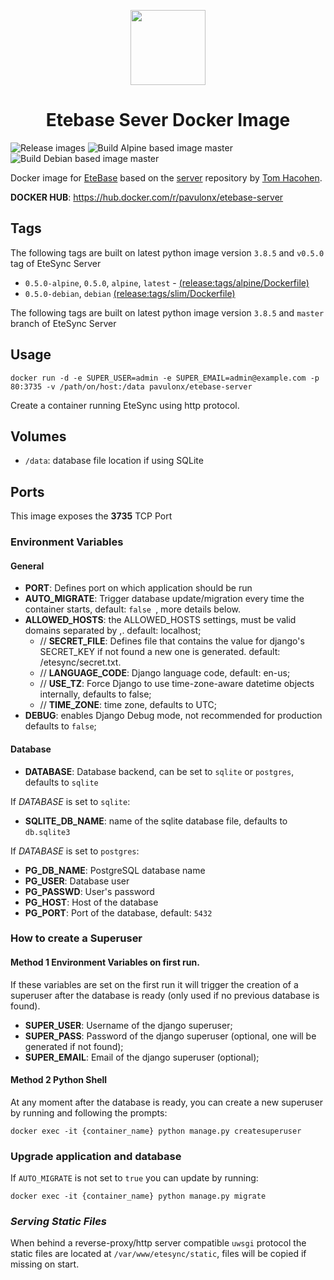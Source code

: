 <p align="center">
  <img width="120" src="https://raw.githubusercontent.com/etesync/server/master/icon.svg" />
  <h1 align="center">Etebase Sever Docker Image</h1>
</p>

![Release images](https://github.com/rozenj/etebase-server-docker/workflows/Release%20images/badge.svg)
![Build Alpine based image master](https://github.com/rozenj/etebase-server-docker/workflows/Build%20Alpine%20based%20image%20master/badge.svg)
![Build Debian based image master](https://github.com/rozenj/etebase-server-docker/workflows/Build%20Debian%20based%20image%20master/badge.svg)

Docker image for [EteBase](https://www.etebase.com/) based on the [server](https://github.com/etesync/server) repository by [Tom Hacohen](https://github.com/tasn).

**DOCKER HUB**: https://hub.docker.com/r/pavulonx/etebase-server

## Tags

The following tags are built on latest python image version `3.8.5` and `v0.5.0` tag of EteSync Server 
- `0.5.0-alpine`, `0.5.0`, `alpine`, `latest` - [(release:tags/alpine/Dockerfile)](https://github.com/victor-rds/docker-etesync-server/blob/release/tags/alpine/Dockerfile)
- `0.5.0-debian`, `debian`  [(release:tags/slim/Dockerfile)](https://github.com/victor-rds/docker-etesync-server/blob/release/tags/slim/Dockerfile)

The following tags are built on latest python image version `3.8.5` and `master` branch of EteSync Server 


## Usage
```docker run -d -e SUPER_USER=admin -e SUPER_EMAIL=admin@example.com -p 80:3735 -v /path/on/host:/data pavulonx/etebase-server```

Create a container running EteSync using http protocol.

## Volumes
- `/data`: database file location if using SQLite

## Ports
This image exposes the **3735** TCP Port

### Environment Variables

#### General
- **PORT**: Defines port on which application should be run 
- **AUTO_MIGRATE**: Trigger database update/migration every time the container starts, default: `false `, more details below.
- **ALLOWED_HOSTS**: the ALLOWED_HOSTS settings, must be valid domains separated by ,. default: localhost;
    - // **SECRET_FILE**: Defines file that contains the value for django's SECRET_KEY if not found a new one is generated. default: /etesync/secret.txt.
    - // **LANGUAGE_CODE**: Django language code, default: en-us;
    - // **USE_TZ**: Force Django to use time-zone-aware datetime objects internally, defaults to false;
    - // **TIME_ZONE**: time zone, defaults to UTC;
- **DEBUG**: enables Django Debug mode, not recommended for production defaults to `false`;

#### Database
- **DATABASE**: Database backend, can be set to `sqlite` or `postgres`, defaults to `sqlite`

If *DATABASE* is set to `sqlite`:
- **SQLITE_DB_NAME**: name of the sqlite database file, defaults to `db.sqlite3` 

If *DATABASE* is set to `postgres`:
- **PG_DB_NAME**: PostgreSQL database name 
- **PG_USER**: Database user
- **PG_PASSWD**: User's password
- **PG_HOST**: Host of the database
- **PG_PORT**: Port of the database, default: `5432`

### How to create a Superuser

#### Method 1 Environment Variables on first run.

If these variables are set on the first run it will trigger the creation of a superuser after the database is ready 
(only used if no previous database is found).

- **SUPER_USER**: Username of the django superuser;
- **SUPER_PASS**: Password of the django superuser (optional, one will be generated if not found);
- **SUPER_EMAIL**: Email of the django superuser (optional);

#### Method 2 Python Shell

At any moment after the database is ready, you can create a new superuser by running and following the prompts:

```docker exec -it {container_name} python manage.py createsuperuser```

### Upgrade application and database

If `AUTO_MIGRATE` is not set to `true` you can update by running:

```docker exec -it {container_name} python manage.py migrate```

### _Serving Static Files_

When behind a reverse-proxy/http server compatible `uwsgi` protocol the static files are located at `/var/www/etesync/static`, files will be copied if missing on start.
